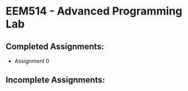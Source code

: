 # EEM514 - Advanced Programming Lab

## Completed Assignments:
  - Assignment 0

## Incomplete Assignments:

